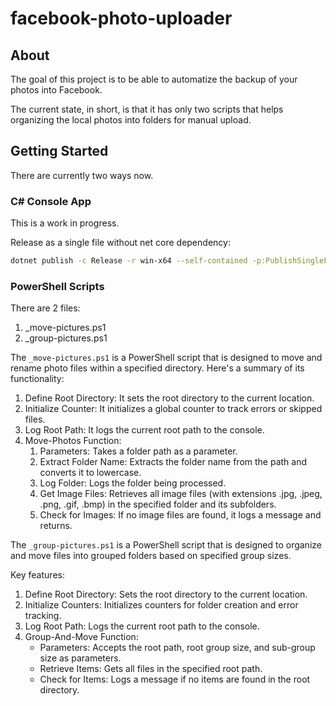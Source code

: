 # facebook-photo-uploader

## About

The goal of this project is to be able to automatize the backup of your photos into Facebook.

The current state, in short, is that it has only two scripts that helps organizing the local photos into folders for manual upload.

## Getting Started

There are currently two ways now.

### C# Console App

This is a work in progress.

Release as a single file without net core dependency:

```bash
dotnet publish -c Release -r win-x64 --self-contained -p:PublishSingleFile=true
```

### PowerShell Scripts

There are 2 files:

1. _move-pictures.ps1
1. _group-pictures.ps1

The `_move-pictures.ps1` is a PowerShell script that is designed to move and rename photo files within a specified directory. Here's a summary of its functionality:

1. Define Root Directory: It sets the root directory to the current location.
1. Initialize Counter: It initializes a global counter to track errors or skipped files.
1. Log Root Path: It logs the current root path to the console.
1. Move-Photos Function:
    1. Parameters: Takes a folder path as a parameter.
    1. Extract Folder Name: Extracts the folder name from the path and converts it to lowercase.
    1. Log Folder: Logs the folder being processed.
    1. Get Image Files: Retrieves all image files (with extensions .jpg, .jpeg, .png, .gif, .bmp) in the specified folder and its subfolders.
    1. Check for Images: If no image files are found, it logs a message and returns.

The `_group-pictures.ps1`  is a PowerShell script that is designed to organize and move files into grouped folders based on specified group sizes.

Key features:

1. Define Root Directory: Sets the root directory to the current location.
1. Initialize Counters: Initializes counters for folder creation and error tracking.
1. Log Root Path: Logs the current root path to the console.
1. Group-And-Move Function:
    * Parameters: Accepts the root path, root group size, and sub-group size as parameters.
    * Retrieve Items: Gets all files in the specified root path.
    * Check for Items: Logs a message if no items are found in the root directory.